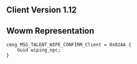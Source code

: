 ## Client Version 1.12

## Wowm Representation
```rust,ignore
cmsg MSG_TALENT_WIPE_CONFIRM_Client = 0x02AA {
    Guid wiping_npc;    
}

```
